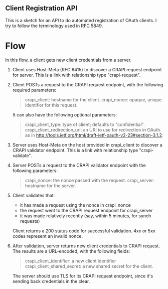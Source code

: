 Client Registration API
-----------------------

This is a sketch for an API to do automated registration of OAuth
clients. I try to follow the terminology used in RFC 5849.

Flow
====

In this flow, a client gets new client credentials from a server.

1. Client uses Host-Meta (RFC 6415) to discover a CRAPI request
   endpoint for server. This is a link with relationship type
   "crapi-request".

2. Client POSTs a request to the CRAPI request endpoint, with the
   following required parameters:

   > crapi_client: hostname for the client.
   > crapi_nonce: opaque, unique identifier for this request.

   It can also have the following optional parameters:

   > crapi_client_type: type of client; defaults to "confidential".
   > crapi_client_redirection_uri: an URI to use for redirection in OAuth
        as in http://tools.ietf.org/html/draft-ietf-oauth-v2-23#section-3.1.2.

3. Server uses Host-Meta on the host provided in crapi_client to
   discover a CRAPI validator endpoint. This is a link with
   relationship type "crapi-validate".

4. Server POSTs a request to the CRAPI validator endpoint with the
   following parameters:

   > crapi_nonce: the nonce passed with the request.
   > crapi_server: hostname for the server.

5. Client validates that:
   
   * it has made a request using the nonce in crapi_nonce
   * the request went to the CRAPI request endpoint for crapi_server
   * it was made relatively recently (say, within 5 minutes, for synch requests)

   Client returns a 200 status code for successful validation. 4xx or
   5xx codes represent an invalid nonce.

6. After validation, server returns new client credentials to CRAPI
   request. The results are a URL-encoded, with the following fields:

   > crapi_client_identifier: a new client identifier
   > crapi_client_shared_secret: a new shared secret for the client.

   The server should use TLS for its CRAPI request endpoint, since
   it's sending back credentials in the clear.
